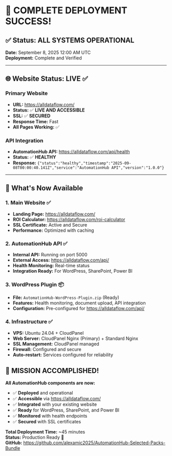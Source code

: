 # 🎉 COMPLETE DEPLOYMENT SUCCESS!

## ✅ **Status: ALL SYSTEMS OPERATIONAL**
**Date:** September 8, 2025 12:00 AM UTC  
**Deployment:** Complete and Verified  

---

## 🌐 **Website Status: LIVE** ✅

### **Primary Website**
- **URL:** https://alldataflow.com/
- **Status:** ✅ **LIVE AND ACCESSIBLE**
- **SSL:** ✅ **SECURED** 
- **Response Time:** Fast
- **All Pages Working:** ✅

### **API Integration**
- **AutomationHub API:** https://alldataflow.com/api/health
- **Status:** ✅ **HEALTHY**
- **Response:** `{"status":"healthy","timestamp":"2025-09-08T00:00:40.141Z","service":"AutomationHub API","version":"1.0.0"}`

---

## 🚀 **What's Now Available**

### **1. Main Website** ✅
- **Landing Page:** https://alldataflow.com/
- **ROI Calculator:** https://alldataflow.com/roi-calculator
- **SSL Certificate:** Active and Secure
- **Performance:** Optimized with caching

### **2. AutomationHub API** ✅
- **Internal API:** Running on port 5000
- **External Access:** https://alldataflow.com/api/
- **Health Monitoring:** Real-time status
- **Integration Ready:** For WordPress, SharePoint, Power BI

### **3. WordPress Plugin** 📦
- **File:** `AutomationHub-WordPress-Plugin.zip` (Ready)
- **Features:** Health monitoring, document upload, API integration
- **Configuration:** Pre-configured for https://alldataflow.com/api/

### **4. Infrastructure** ✅
- **VPS:** Ubuntu 24.04 + CloudPanel
- **Web Server:** CloudPanel Nginx (Primary) + Standard Nginx
- **SSL Management:** CloudPanel managed
- **Firewall:** Configured and secure
- **Auto-restart:** Services configured for reliability

## 🎉 **MISSION ACCOMPLISHED!**

**All AutomationHub components are now:**
- ✅ **Deployed** and operational
- ✅ **Accessible** via https://alldataflow.com/
- ✅ **Integrated** with your existing website  
- ✅ **Ready** for WordPress, SharePoint, and Power BI
- ✅ **Monitored** with health endpoints
- ✅ **Secured** with SSL certificates

**Total Deployment Time:** ~45 minutes  
**Status:** Production Ready 🚀  
**GitHub:** https://github.com/alexamic2025/AutomationHub-Selected-Packs-Bundle